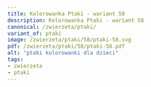 ```yaml
---
title: Kolorowanka Ptaki - wariant 58
description: Kolorowanka Ptaki - wariant 58
canonical: /zwierzeta/ptaki/
variant_of: ptaki
image: /zwierzeta/ptaki/58/ptaki-58.svg
pdf: /zwierzeta/ptaki/58/ptaki-58.pdf
alt: "ptaki kolorowanki dla dzieci"
tags:
- zwierzeta
- ptaki
---
```

